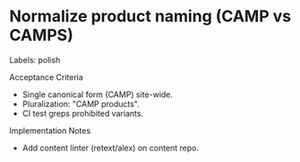 # Normalize product naming (CAMP vs CAMPS)

Labels: polish

Acceptance Criteria
- Single canonical form (CAMP) site-wide.
- Pluralization: "CAMP products".
- CI test greps prohibited variants.

Implementation Notes
- Add content linter (retext/alex) on content repo.
